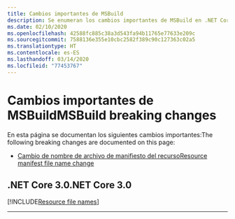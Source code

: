 ```yaml
---
title: Cambios importantes de MSBuild
description: Se enumeran los cambios importantes de MSBuild en .NET Core.
ms.date: 02/10/2020
ms.openlocfilehash: 42588fc885c38a3d543fa94b11765e77633e209c
ms.sourcegitcommit: 7588136e355e10cbc2582f389c90c127363c02a5
ms.translationtype: HT
ms.contentlocale: es-ES
ms.lasthandoff: 03/14/2020
ms.locfileid: "77453767"
---
```

# <a name="msbuild-breaking-changes"></a><span data-ttu-id="1260e-103">Cambios importantes de MSBuild</span><span class="sxs-lookup"><span data-stu-id="1260e-103">MSBuild breaking changes</span></span>

<span data-ttu-id="1260e-104">En esta página se documentan los siguientes cambios importantes:</span><span class="sxs-lookup"><span data-stu-id="1260e-104">The following breaking changes are documented on this page:</span></span>

- [<span data-ttu-id="1260e-105">Cambio de nombre de archivo de manifiesto del recurso</span><span class="sxs-lookup"><span data-stu-id="1260e-105">Resource manifest file name change</span></span>](#resource-manifest-file-names)

## <a name="net-core-30"></a><span data-ttu-id="1260e-106">.NET Core 3.0</span><span class="sxs-lookup"><span data-stu-id="1260e-106">.NET Core 3.0</span></span>

[!INCLUDE[Resource file names](~/includes/core-changes/msbuild/3.0/resource-manifest-name.md)]

***
